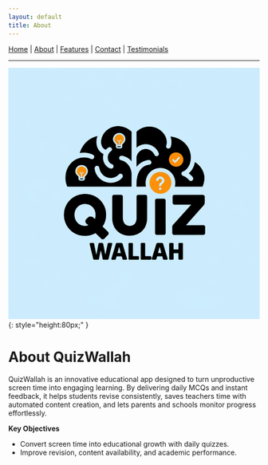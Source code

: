 ```yaml
---
layout: default
title: About
---
```


[Home](/) | [About](/about.html) | [Features](/features.html) | [Contact](/contact.html) | [Testimonials](/testimonials.html)

---

![QuizWallah Logo](/assets/images/logo.png){: style="height:80px;" }

# About QuizWallah

QuizWallah is an innovative educational app designed to turn unproductive screen time into engaging learning. By delivering daily MCQs and instant feedback, it helps students revise consistently, saves teachers time with automated content creation, and lets parents and schools monitor progress effortlessly.

**Key Objectives**  
- Convert screen time into educational growth with daily quizzes.  
- Improve revision, content availability, and academic performance.  
